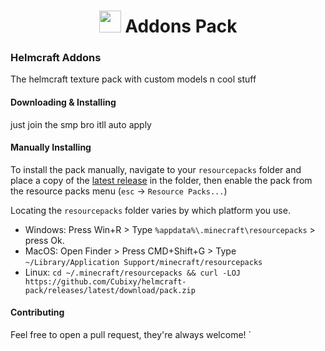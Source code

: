 <h1 align="center"><img height="35" src="https://emoji.gg/assets/emoji/5623-minecraft-animated.gif"> Addons Pack</h1>

### Helmcraft Addons

The helmcraft texture pack with custom models n cool stuff

#### Downloading & Installing

just join the smp bro itll auto apply

#### Manually Installing

To install the pack manually, navigate to your `resourcepacks` folder and place a copy of the [latest release]('https://github.com/Cubixy/helmcraft-pack/releases/latest/download/pack.zip') in the folder, then enable the pack from the resource packs menu (`esc` -> `Resource Packs...`)

Locating the `resourcepacks` folder varies by which platform you use.

- Windows: Press Win+R > Type `%appdata%\.minecraft\resourcepacks` > press Ok.
- MacOS: Open Finder > Press CMD+Shift+G > Type `~/Library/Application Support/minecraft/resourcepacks`
- Linux: `cd ~/.minecraft/resourcepacks && curl -LOJ https://github.com/Cubixy/helmcraft-pack/releases/latest/download/pack.zip`

#### Contributing

Feel free to open a pull request, they're always welcome!
`
